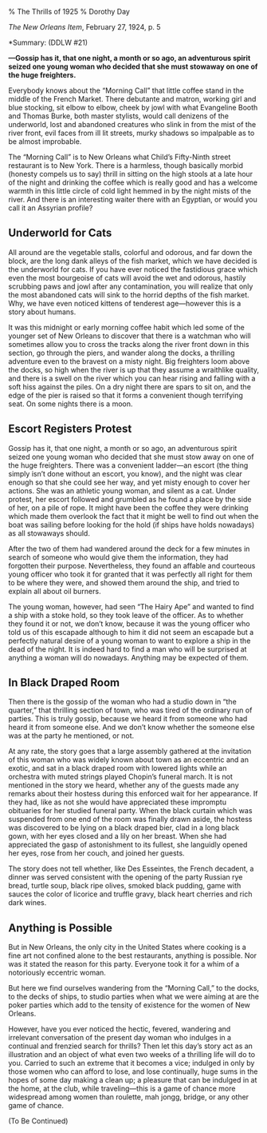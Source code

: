 % The Thrills of 1925
% Dorothy Day

*The New Orleans Item*, February 27, 1924, p. 5

*Summary:  (DDLW #21)

**—Gossip has it, that one night, a month or so ago, an adventurous spirit seized one young woman who decided that she must stowaway on one of the huge freighters.**

Everybody knows about the “Morning Call” that little coffee stand in the middle of the French Market.  There debutante and matron, working girl and blue stocking, sit elbow to elbow, cheek by jowl with what Evangeline Booth and Thomas Burke, both master stylists, would call denizens of the underworld, lost and abandoned creatures who slink in from the mist of the river front, evil faces from ill lit streets, murky shadows so impalpable as to be almost improbable.
    The “Morning Call” is to New Orleans what Child’s Fifty-Ninth street restaurant is to New York.  There is a harmless, though basically morbid (honesty compels us to say) thrill in sitting on the high stools at a late hour of the night and drinking the coffee which is really good and has a welcome warmth in this little circle of cold light hemmed in by the night mists of the river.  And there is an interesting waiter there with an Egyptian, or would you call it an Assyrian profile?

Underworld for Cats
-----

All around are the vegetable stalls, colorful and odorous, and far down the block, are the long dank alleys of the fish market, which we have decided is the underworld for cats.  If you have ever noticed the fastidious grace which even the most bourgeoise of cats will avoid the wet and odorous, hastily scrubbing paws and jowl after any contamination, you will realize that only the most abandoned cats will sink to the horrid depths of the fish market.  Why, we have even noticed kittens of tenderest age—however this is a story about humans.

It was this midnight or early morning coffee habit which led some of the younger set of New Orleans to discover that there is a watchman who will sometimes allow you to cross the tracks along the river front down in this section, go through the piers, and wander along the docks, a thrilling adventure even to the bravest on a misty night.  Big freighters loom above the docks, so high when the river is up that they assume a wraithlike quality, and there is a swell on the river which you can hear rising and falling with a soft hiss against the piles.  On a dry night there are spars to sit on, and the edge of the pier is raised so that it forms a convenient though terrifying seat.  On some nights there is a moon.
Escort Registers Protest
----    
Gossip has it, that one night, a month or so ago, an adventurous spirit seized one young woman who decided that she must stow away on one of the huge freighters.  There was a convenient ladder—an escort (the thing simply isn’t done without an escort, you know), and the night was clear enough so that she could see her way, and yet misty enough to cover her actions.  She was an athletic young woman, and silent as a cat.  Under protest, her escort followed and grumbled as he found a place by the side of her, on a pile of rope.  It might have been the coffee they were drinking which made them overlook the fact that it might be well to find out when the boat was sailing before looking for the hold (if ships have holds nowadays) as all stowaways should.
After the two of them had wandered around the deck for a few minutes in search of someone who would give them the information, they had forgotten their purpose.  Nevertheless, they found an affable and courteous young officer who took it for granted that it was perfectly all right for them to be where they were, and showed them around the ship, and tried to explain all about oil burners.
The young woman, however, had seen “The Hairy Ape” and wanted to find a ship with a stoke hold, so they took leave of the officer.  As to whether they found it or not, we don’t know, because it was the young officer who told us of this escapade although to him it did not seem an escapade but a perfectly natural desire of a young woman to want to explore a ship in the dead of the night.  It is indeed hard to find a man who will be surprised at anything a woman will do nowadays.  Anything may be expected of them.
In Black Draped Room
----Then there is the gossip of the woman who had a studio down in “the quarter,” that thrilling section of town, who was tired of the ordinary run of parties.  This is truly gossip, because we heard it from someone who had heard it from someone else.  And we don’t know whether the someone else was at the party he mentioned, or not.
At any rate, the story goes that a large assembly gathered at the invitation of this woman who was widely known about town as an eccentric and an exotic, and sat in a black draped room with lowered lights while an orchestra with muted strings played Chopin’s funeral march.  It is not mentioned in the story we heard, whether any of the guests made any remarks about their hostess during this enforced wait for her appearance.  If they had, like as not she would have appreciated these impromptu obituaries for her studied funeral party.  When the black curtain which was suspended from one end of the room was finally drawn aside, the hostess was discovered to be lying on a black draped bier, clad in a long black gown, with her eyes closed and a lily on her breast.  When she had appreciated the gasp of astonishment to its fullest, she languidly opened her eyes, rose from her couch, and joined her guests.
The story does not tell whether, like Des Esseintes, the French decadent, a dinner was served consistent with the opening of the party Russian rye bread, turtle soup, black ripe olives, smoked black pudding, game with sauces the color of licorice and truffle gravy, black heart cherries and rich dark wines.
Anything is Possible
----But in New Orleans, the only city in the United States where cooking is a fine art not confined alone to the best restaurants, anything is possible.  Nor was it stated the reason for this party.  Everyone took it for a whim of a notoriously eccentric woman.
But here we find ourselves wandering from the “Morning Call,” to the docks, to the decks of ships, to studio parties when what we were aiming at are the poker parties which add to the tensity of existence for the women of New Orleans.
However, have you ever noticed the hectic, fevered, wandering and irrelevant conversation of the present day woman who indulges in a continual and frenzied search for thrills?  Then let this day’s story act as an illustration and an object of what even two weeks of a thrilling life will do to you.     Carried to such an extreme that it becomes a vice; indulged in only by those women who can afford to lose, and lose continually, huge sums in the hopes of some day making a clean up; a pleasure that can be indulged in at the home, at the club, while traveling—this is a game of chance more widespread among women than roulette, mah jongg, bridge, or any other game of chance.
     (To Be Continued)